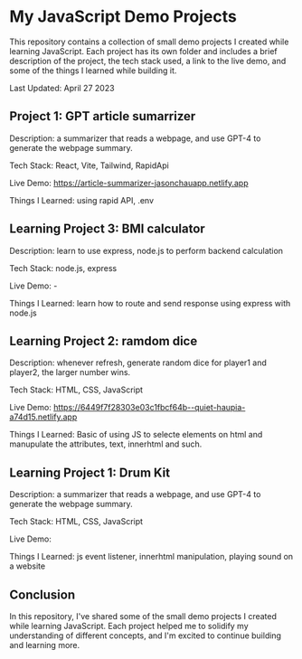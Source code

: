 # My JavaScript Demo Projects

This repository contains a collection of small demo projects I created while learning JavaScript. Each project has its own folder and includes a brief description of the project, the tech stack used, a link to the live demo, and some of the things I learned while building it.

Last Updated: April 27 2023



## Project 1: GPT article sumarrizer

Description: a summarizer that reads a webpage, and use GPT-4 to generate the webpage summary.

Tech Stack: React, Vite, Tailwind, RapidApi

Live Demo: https://article-summarizer-jasonchauapp.netlify.app

Things I Learned: using rapid API, .env


## Learning Project 3: BMI calculator

Description: learn to use express, node.js to perform backend calculation

Tech Stack: node.js, express

Live Demo: -

Things I Learned: learn how to route and send response using express with node.js



## Learning Project 2: ramdom dice 

Description: whenever refresh, generate random dice for player1 and player2, the larger number wins.

Tech Stack: HTML, CSS, JavaScript

Live Demo: https://6449f7f28303e03c1fbcf64b--quiet-haupia-a74d15.netlify.app

Things I Learned: Basic of using JS to selecte elements on html and manupulate the attributes, text, innerhtml and such.


## Learning Project 1: Drum Kit 

Description: a summarizer that reads a webpage, and use GPT-4 to generate the webpage summary.

Tech Stack: HTML, CSS, JavaScript

Live Demo: 

Things I Learned: js event listener, innerhtml manipulation, playing sound on a website


## Conclusion

In this repository, I've shared some of the small demo projects I created while learning JavaScript. Each project helped me to solidify my understanding of different concepts, and I'm excited to continue building and learning more.
